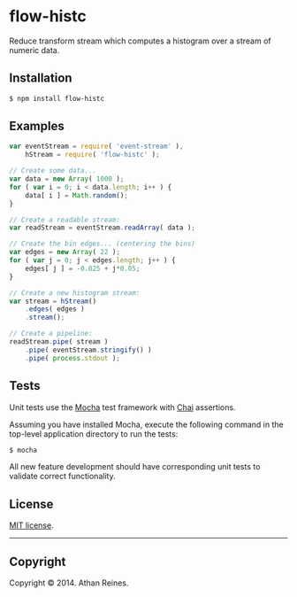 flow-histc
==========

Reduce transform stream which computes a histogram over a stream of numeric data.


## Installation

``` bash
$ npm install flow-histc
```


## Examples

``` javascript
var eventStream = require( 'event-stream' ),
	hStream = require( 'flow-histc' );

// Create some data...
var data = new Array( 1000 );
for ( var i = 0; i < data.length; i++ ) {
	data[ i ] = Math.random();
}

// Create a readable stream:
var readStream = eventStream.readArray( data );

// Create the bin edges... (centering the bins)
var edges = new Array( 22 );
for ( var j = 0; j < edges.length; j++ ) {
	edges[ j ] = -0.025 + j*0.05;
}

// Create a new histogram stream:
var stream = hStream()
	.edges( edges )
	.stream();

// Create a pipeline:
readStream.pipe( stream )
	.pipe( eventStream.stringify() )
	.pipe( process.stdout );
```

## Tests

Unit tests use the [Mocha](http://visionmedia.github.io/mocha) test framework with [Chai](http://chaijs.com) assertions.

Assuming you have installed Mocha, execute the following command in the top-level application directory to run the tests:

``` bash
$ mocha
```

All new feature development should have corresponding unit tests to validate correct functionality.


## License

[MIT license](http://opensource.org/licenses/MIT). 


---
## Copyright

Copyright &copy; 2014. Athan Reines.

